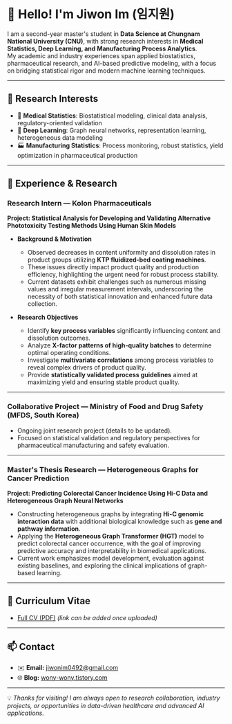 # 👋 Hello! I'm Jiwon Im (임지원)

I am a second-year master's student in **Data Science at Chungnam National University (CNU)**, with strong research interests in **Medical Statistics, Deep Learning, and Manufacturing Process Analytics**.  
My academic and industry experiences span applied biostatistics, pharmaceutical research, and AI-based predictive modeling, with a focus on bridging statistical rigor and modern machine learning techniques.

---

## 🔬 Research Interests
- 🧪 **Medical Statistics**: Biostatistical modeling, clinical data analysis, regulatory-oriented validation  
- 🤖 **Deep Learning**: Graph neural networks, representation learning, heterogeneous data modeling  
- 🏭 **Manufacturing Statistics**: Process monitoring, robust statistics, yield optimization in pharmaceutical production  

---

## 📌 Experience & Research

### Research Intern — **Kolon Pharmaceuticals**  
**Project: Statistical Analysis for Developing and Validating Alternative Phototoxicity Testing Methods Using Human Skin Models**  

- **Background & Motivation**  
  - Observed decreases in content uniformity and dissolution rates in product groups utilizing **KTP fluidized-bed coating machines**.  
  - These issues directly impact product quality and production efficiency, highlighting the urgent need for robust process stability.  
  - Current datasets exhibit challenges such as numerous missing values and irregular measurement intervals, underscoring the necessity of both statistical innovation and enhanced future data collection.  

- **Research Objectives**  
  - Identify **key process variables** significantly influencing content and dissolution outcomes.  
  - Analyze **X-factor patterns of high-quality batches** to determine optimal operating conditions.  
  - Investigate **multivariate correlations** among process variables to reveal complex drivers of product quality.  
  - Provide **statistically validated process guidelines** aimed at maximizing yield and ensuring stable product quality.  

---

### Collaborative Project — **Ministry of Food and Drug Safety (MFDS, South Korea)**  
- Ongoing joint research project (details to be updated).  
- Focused on statistical validation and regulatory perspectives for pharmaceutical manufacturing and safety evaluation.  

---

### Master's Thesis Research — **Heterogeneous Graphs for Cancer Prediction**  
**Project: Predicting Colorectal Cancer Incidence Using Hi-C Data and Heterogeneous Graph Neural Networks**  

- Constructing heterogeneous graphs by integrating **Hi-C genomic interaction data** with additional biological knowledge such as **gene and pathway information**.  
- Applying the **Heterogeneous Graph Transformer (HGT)** model to predict colorectal cancer occurrence, with the goal of improving predictive accuracy and interpretability in biomedical applications.  
- Current work emphasizes model development, evaluation against existing baselines, and exploring the clinical implications of graph-based learning.  

---

## 📄 Curriculum Vitae
- [Full CV (PDF)](./cv.pdf) *(link can be added once uploaded)*  

---

## 📫 Contact
- ✉️ **Email:** jiwonim0492@gmail.com  
- 🌐 **Blog:** [wony-wony.tistory.com](https://wony-wony.tistory.com/)  

---

💡 *Thanks for visiting! I am always open to research collaboration, industry projects, or opportunities in data-driven healthcare and advanced AI applications.*
